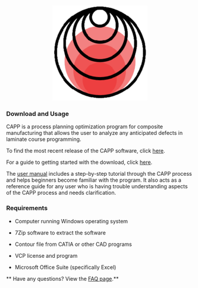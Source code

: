 <p align="center">
<img src=assets/CAPP_Logo.png>



### **Download and Usage**

CAPP is a process planning optimization program for composite manufacturing that allows the user to analyze any anticipated defects in laminate course programming.

To find the most recent release of the CAPP software, click [here](https://github.com/neXtMcNAIR/CAPP/releases/download/v0.0.3.2-alpha/CAPP.Build.v0.0.3.2.7z).

For a guide to getting started with the download, click [here](https://github.com/neXtMcNAIR/CAPP/wiki/Download-and-Installation).

The [user manual](https://github.com/neXtMcNAIR/CAPP/wiki/Ply-Models) includes a step-by-step tutorial through the CAPP process and helps beginners become familiar with the program. It also acts as a reference guide for any user who is having trouble understanding aspects of the CAPP process and needs clarification.


### **Requirements**
- Computer running Windows operating system

- 7Zip software to extract the software

- Contour file from CATIA or other CAD programs

- VCP license and program

- Microsoft Office Suite (specifically Excel)

** Have any questions? View the [FAQ page](https://github.com/neXtMcNAIR/CAPP/wiki/FAQ).**
